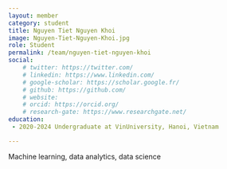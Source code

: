 ```yaml
---
layout: member
category: student
title: Nguyen Tiet Nguyen Khoi
image: Nguyen-Tiet-Nguyen-Khoi.jpg
role: Student
permalink: /team/nguyen-tiet-nguyen-khoi
social:
    # twitter: https://twitter.com/
    # linkedin: https://www.linkedin.com/
    # google-scholar: https://scholar.google.fr/
    # github: https://github.com/
    # website:
    # orcid: https://orcid.org/
    # research-gate: https://www.researchgate.net/
education:
 - 2020-2024 Undergraduate at VinUniversity, Hanoi, Vietnam

---
```


Machine learning, data analytics, data science
